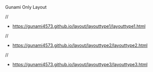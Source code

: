 Gunami Only Layout

//
- https://gunami4573.github.io/layout/layouttype1/layouttype1.html

//
- https://gunami4573.github.io/layout/layouttype2/layouttype2.html

//
- https://gunami4573.github.io/layout/layouttype3/layouttype3.html